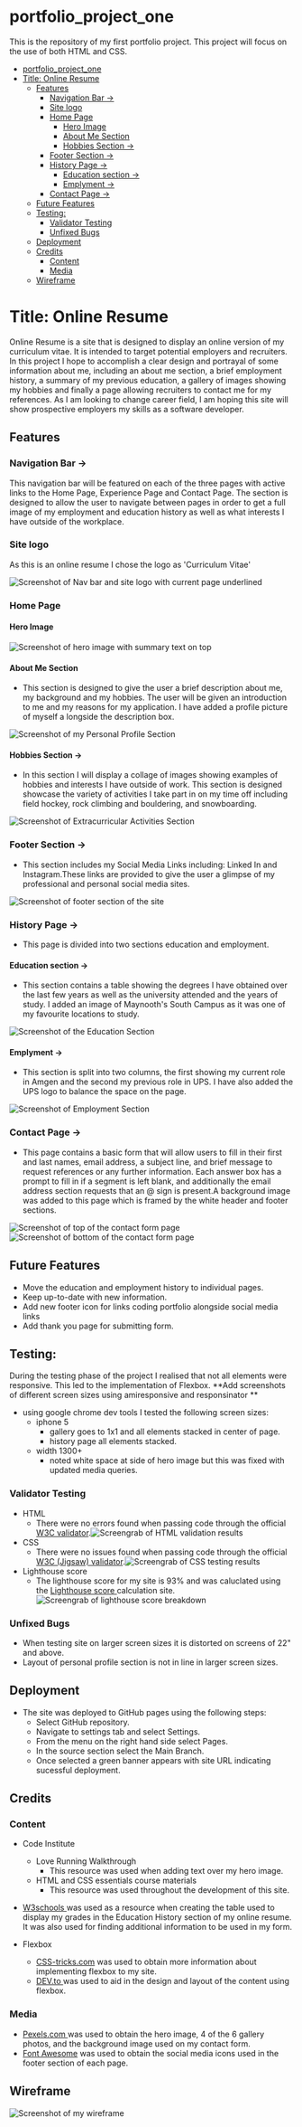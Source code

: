 <!-- TOC --><a name="portfolio_project_one"></a>
# portfolio_project_one
This is the repository of my first portfolio project. This project will focus on the use of both HTML and CSS.

<!-- TOC start -->
- [portfolio_project_one](#portfolio_project_one)
- [Title: Online Resume ](#title-online-resume)
  * [Features     ](#features)
    + [Navigation Bar ->](#navigation-bar-)
    + [Site logo ](#site-logo)
    + [Home Page](#home-page)
      - [Hero Image ](#hero-image)
      - [About Me Section](#about-me-section)
      - [Hobbies Section -> ](#hobbies-section-)
    + [Footer Section -> ](#footer-section-)
    + [History Page -> ](#history-page-)
      - [Education section -> ](#education-section-)
      - [Emplyment -> ](#emplyment-)
    + [Contact Page -> ](#contact-page-)
  * [Future Features](#future-features)
  * [Testing:  ](#testing)
    + [Validator Testing](#validator-testing)
    + [Unfixed Bugs](#unfixed-bugs)
  * [Deployment ](#deployment)
  * [Credits ](#credits)
    + [Content](#content)
    + [Media](#media)
  * [Wireframe ](#wireframe)
<!-- TOC end -->

<!-- TOC --><a name="title-online-resume"></a>
# Title: Online Resume 
Online Resume is a site that is designed to display an online version of my curriculum vitae. It is intended to target potential employers and recruiters. In this project I hope to accomplish a clear design and portrayal of some information about me, including an about me section, a brief employment history, a  summary of my previous education, a gallery of images showing my hobbies and finally a page allowing recruiters to contact me for my references. As I am looking to change career field, I am hoping this site will show prospective employers my skills as a software developer. 


<!-- TOC --><a name="features"></a>
## Features     

<!-- TOC --><a name="navigation-bar-"></a>
### Navigation Bar ->
This navigation bar will be featured on each of the three pages with active links to the Home Page, Experience Page and Contact Page. The section is designed to allow the user to navigate between pages in order to get a full image of my employment and education history as well as what interests I have outside of the workplace. 

<!-- TOC --><a name="site-logo"></a>
### Site logo 
As this is an online resume I chose the logo as 'Curriculum Vitae'

<img src="assets/images/screenshots/headerandnav.png" alt="Screenshot of Nav bar and site logo with current page underlined">

<!-- TOC --><a name="home-page"></a>
### Home Page

<!-- TOC --><a name="hero-image"></a>
#### Hero Image 

<img src="assets/images/screenshots/herowithtext.png" alt="Screenshot of hero image with summary text on top">

<!-- TOC --><a name="about-me-section"></a>
#### About Me Section
 * This section is designed to give the user a brief description about me, my background and my hobbies. The user will be given an introduction to me and my reasons for my application. I have added a profile picture of myself a longside the description box. 

<img src="assets/images/screenshots/personalprofile.png" alt="Screenshot of my Personal Profile Section">

<!-- TOC --><a name="hobbies-section-"></a>
#### Hobbies Section -> 
- In this section I will display a collage of images showing examples of hobbies and interests I have outside of work. This section is designed showcase the variety of activities I take part in on my time off including field hockey, rock climbing and bouldering, and snowboarding.
 
<img src="assets/images/screenshots/hobbies.png" alt="Screenshot of Extracurricular Activities Section">

<!-- TOC --><a name="footer-section-"></a>
### Footer Section -> 
- This section includes my Social Media Links including: Linked In and Instagram.These links are provided to give the user a glimpse of my professional and personal social media sites. 

<img src="assets/images/screenshots/newfooter.png" alt="Screenshot of footer section of the site">

<!-- TOC --><a name="history-page-"></a>
### History Page -> 
- This page is divided into two sections education and employment.

<!-- TOC --><a name="education-section-"></a>
#### Education section -> 
- This section contains a table showing the degrees I have obtained over the last few years as well as the university attended and the years of study. I added an image of Maynooth's South Campus as it was one of my favourite locations to study. 

<img src="assets/images/screenshots/education.png" alt="Screenshot of the Education Section">

<!-- TOC --><a name="emplyment-"></a>
#### Emplyment -> 
- This section is split into two columns, the first showing my current role in Amgen and the second my previous role in UPS. I have also added the UPS logo to balance the space on the page.  

<img src="assets/images/screenshots/employment.png" alt="Screenshot of Employment Section">

<!-- TOC --><a name="contact-page-"></a>
### Contact Page -> 
- This page contains a basic form that will allow users to fill in their first and last names, email address, a subject line, and brief message to request references or any further information. Each answer box has a prompt to fill in if a segment is left blank, and additionally the email address section requests that an @ sign is present.A background image was added to this page which is framed by the white header and footer sections.  

<img src="assets/images/screenshots/contactpage.png" alt="Screenshot of top of the contact form page">
<img src="assets/images/screenshots/submitbutton.png" alt="Screenshot of bottom of the contact form page">

<!-- TOC --><a name="future-features"></a>
## Future Features
-	Move the education and employment history to individual pages.
-	Keep up-to-date with new information.
-	Add new footer icon for links coding portfolio alongside social media links
-   Add thank you page for submitting form. 

<!-- TOC --><a name="testing"></a>
## Testing:  
During the testing phase of the project I realised that not all elements were responsive. This led to the implementation of Flexbox. 
**Add screenshots of different screen sizes using amiresponsive and responsinator ** 
- using google chrome dev tools I tested the following screen sizes: 
    - iphone 5 
        - gallery goes to 1x1 and all elements stacked in center of page. 
        - history page all elements stacked.
    - width 1300+ 
        - noted white space at side of hero image but this was fixed with updated media queries. 
            

<!-- TOC --><a name="validator-testing"></a>
### Validator Testing
-	HTML
    - There were no errors found when passing code through the official <a href="https://validator.w3.org/" target=_blank rel="noopener"> W3C validator</a>.<img  src="assets/images/screenshots/htmltesting.PNG" alt="Screengrab of HTML validation results">
-	CSS
    - There were no issues found when passing code through the official <a href="https://jigsaw.w3.org/css-validator/" target=_blank rel="noopener"> W3C (Jigsaw) validator</a>.<img  src="assets/images/screenshots/CSSresults.PNG" alt="Screengrab of CSS testing results">
-   Lighthouse score
    - The lighthouse score for my site is 93% and was caluclated using the <a href="https://web.dev/measure/?gclid=CjwKCAiAksyNBhAPEiwAlDBeLNrgtDnjyshg858znb2oscLaGjVm-r0pRKtJ4wFMaV1Gg1nMQ7JXfBoCei4QAvD_BwE" target=_blank rel="noopener"> Lighthouse score </a> calculation site. <img  src="assets/images/screenshots/lighthouse-score.png" alt="Screengrab of lighthouse score breakdown">


<!-- TOC --><a name="unfixed-bugs"></a>
### Unfixed Bugs
- When testing site on larger screen sizes it is distorted on screens of 22" and above. 
- Layout of personal profile section is not in line in larger screen sizes. 

<!-- TOC --><a name="deployment"></a>
## Deployment 
- The site was deployed to GitHub pages using the following steps:
    - Select GitHub repository.
    - Navigate to settings tab and select Settings. 
    - From the menu on the right hand side select Pages.
    - In the source section select the Main Branch.
    - Once selected a green banner appears with site URL indicating sucessful deployment. 


<!-- TOC --><a name="credits"></a>
## Credits 
<!-- TOC --><a name="content"></a>
### Content
-  Code Institute 
    - Love Running Walkthrough 
        -  This resource was used when adding text over my hero image. 
    - HTML and CSS essentials course materials 
        - This resource was used throughout the development of this site. 

- <a href="https://www.w3schools.com/default.asp" target="_blank" rel="noopener"> W3schools </a> was used as a resource when creating the table used to display my grades in the Education History section of my online resume. It was also used for finding additional information to be used in my form. 

- Flexbox
    - <a href="https://css-tricks.com/snippets/css/a-guide-to-flexbox/" target="_blank" rel="noopener">CSS-tricks.com</a> was used to obtain more information about implementing flexbox to my site. 
    - <a href="https://dev.to/drews256/ridiculously-easy-row-and-column-layouts-with-flexbox-1k01" target="_blank" rel="noopener">DEV.to </a> was used to aid in the design and layout of the content using flexbox. 

<!-- TOC --><a name="media"></a>
### Media
- <a href="https://www.pexels.com/" target="_blank" rel="noopener">Pexels.com </a> was used to obtain the hero image, 4 of the 6 gallery photos, and the background image used on my contact form. 
- <a href="https://fontawesome.com/" target="_blank" rel="noopener">Font Awesome</a> was used to obtain the social media icons used in the footer section of each page. 

<!-- TOC --><a name="wireframe"></a>
## Wireframe 
<img src="assets/images/screenshots/wireframe.jpg" alt="Screenshot of my wireframe">
